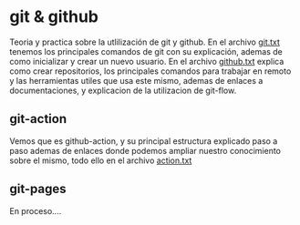 # git & github
Teoria y practica sobre la utlilización de git y github.
En el archivo [git.txt](git.txt) tenemos los principales comandos de git con su explicación, ademas de como inicializar y crear un nuevo usuario.
En el archivo [github.txt](github.txt) explica como crear repositorios, los principales comandos para trabajar en remoto y las herramientas utiles que usa este mismo, ademas de enlaces a documentaciones, y explicacion de la utilizacion de git-flow.
## git-action
Vemos que es github-action, y su principal estructura explicado paso a paso ademas de enlaces donde podemos ampliar nuestro conocimiento sobre el mismo, todo ello en el archivo [action.txt](github-action/action.txt)
## git-pages
En proceso....
